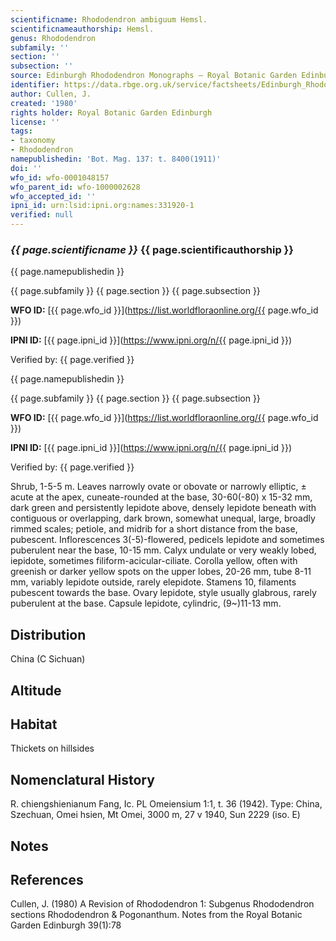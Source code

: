 ```yaml
---
scientificname: Rhododendron ambiguum Hemsl.
scientificnameauthorship: Hemsl.
genus: Rhododendron
subfamily: ''
section: ''
subsection: ''
source: Edinburgh Rhododendron Monographs – Royal Botanic Garden Edinburgh
identifier: https://data.rbge.org.uk/service/factsheets/Edinburgh_Rhododendron_Monographs.xhtml
author: Cullen, J.
created: '1980'
rights holder: Royal Botanic Garden Edinburgh
license: ''
tags:
- taxonomy
- Rhododendron
namepublishedin: 'Bot. Mag. 137: t. 8400(1911)'
doi: ''
wfo_id: wfo-0001048157
wfo_parent_id: wfo-1000002628
wfo_accepted_id: ''
ipni_id: urn:lsid:ipni.org:names:331920-1
verified: null
---
```

### _{{ page.scientificname }}_ {{ page.scientificauthorship }}
 {{ page.namepublishedin }}

{{ page.subfamily }} {{ page.section }} {{ page.subsection }}

**WFO ID:** [{{ page.wfo_id }}](https://list.worldfloraonline.org/{{ page.wfo_id }})

**IPNI ID:** [{{ page.ipni_id }}](https://www.ipni.org/n/{{ page.ipni_id }})

Verified by: {{ page.verified }}

 {{ page.namepublishedin }}

{{ page.subfamily }} {{ page.section }} {{ page.subsection }}

**WFO ID:** [{{ page.wfo_id }}](https://list.worldfloraonline.org/{{ page.wfo_id }})

**IPNI ID:** [{{ page.ipni_id }}](https://www.ipni.org/n/{{ page.ipni_id }})

Verified by: {{ page.verified }}



Shrub, 1-5-5 m. Leaves narrowly ovate or obovate or narrowly elliptic, ± acute at the apex, cuneate-rounded at the base, 30-60(-80) x 15-32 mm, dark green and persistently lepidote above, densely lepidote beneath with contiguous or overlapping, dark brown, somewhat unequal, large, broadly rimmed scales; petiole, and midrib for a short distance from the base, pubescent. Inflorescences 3(-5)-flowered, pedicels lepidote and sometimes puberulent near the base, 10-15 mm. Calyx undulate or very weakly lobed, iepidote, sometimes filiform-acicular-ciliate. Corolla yellow, often with greenish or darker yellow spots on the upper lobes, 20-26 mm, tube 8-11 mm, variably lepidote outside, rarely elepidote. Stamens 10, filaments pubescent towards the base. Ovary lepidote, style usually glabrous, rarely puberulent at the base. Capsule lepidote, cylindric, (9~)11-13 mm.

## Distribution
China (C Sichuan)

## Altitude


## Habitat
Thickets on hillsides

## Nomenclatural History
R. chiengshienianum Fang, Ic. PL Omeiensium 1:1, t. 36 (1942). Type: China, Szechuan, Omei hsien, Mt Omei, 3000 m, 27 v 1940, Sun 2229 (iso. E)
                       
## Notes


## References

Cullen, J. (1980) A Revision of Rhododendron 1: Subgenus Rhododendron sections Rhododendron & Pogonanthum. Notes from the Royal Botanic Garden Edinburgh 39(1):78
